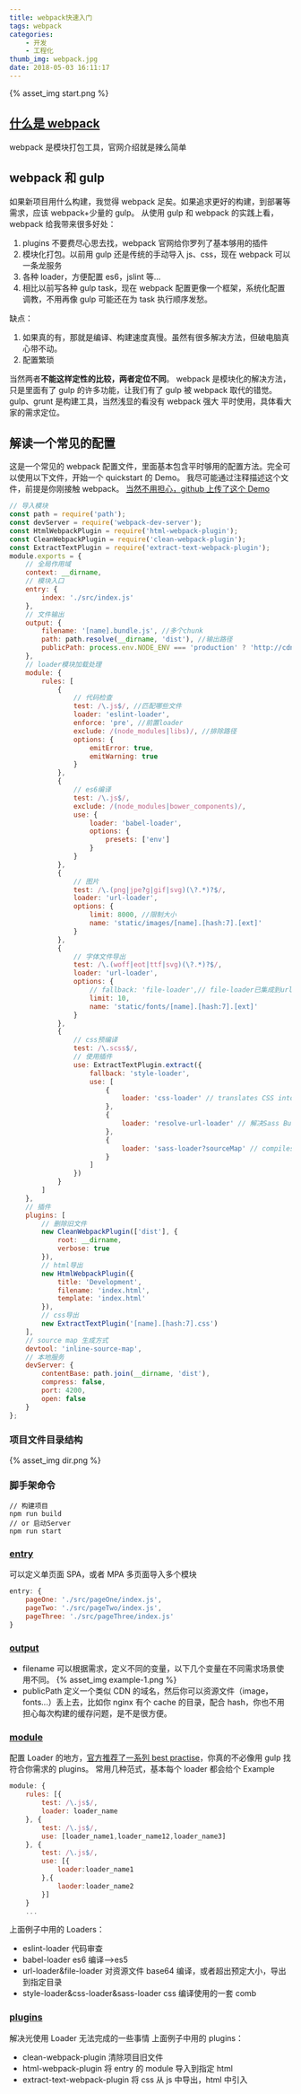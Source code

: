 ```yaml
---
title: webpack快速入门
tags: webpack
categories:
    - 开发
    - 工程化
thumb_img: webpack.jpg
date: 2018-05-03 16:11:17
---
```


{% asset_img start.png %}

## [什么是 webpack](https://webpack.js.org/concepts/)

webpack 是模块打包工具，官网介绍就是辣么简单

## webpack 和 gulp

如果新项目用什么构建，我觉得 webpack 足矣。如果追求更好的构建，到部署等需求，应该 webpack+少量的 gulp。
从使用 gulp 和 webpack 的实践上看，webpack 给我带来很多好处：

1. plugins 不要费尽心思去找，webpack 官网给你罗列了基本够用的插件
2. 模块化打包。以前用 gulp 还是传统的手动导入 js、css，现在 webpack 可以一条龙服务
3. 各种 loader，方便配置 es6，jslint 等...
4. 相比以前写各种 gulp task，现在 webpack 配置更像一个框架，系统化配置调教，不用再像 gulp 可能还在为 task 执行顺序发愁。

缺点：

1. 如果真的有，那就是编译、构建速度真慢。虽然有很多解决方法，但破电脑真心带不动。
2. 配置繁琐

当然两者**不能这样定性的比较，两者定位不同**。
webpack 是模块化的解决方法，只是里面有了 gulp 的许多功能，让我们有了 gulp 被 webpack 取代的错觉。
gulp、grunt 是构建工具，当然浅显的看没有 webpack 强大
平时使用，具体看大家的需求定位。

## 解读一个常见的配置

这是一个常见的 webpack 配置文件，里面基本包含平时够用的配置方法。完全可以使用以下文件，开始一个 quickstart 的 Demo。
我尽可能通过注释描述这个文件，前提是你刚接触 webpack。
[当然不用担心，github 上传了这个 Demo](https://github.com/eminoda/webpack_demo)

```js
// 导入模块
const path = require('path');
const devServer = require('webpack-dev-server');
const HtmlWebpackPlugin = require('html-webpack-plugin');
const CleanWebpackPlugin = require('clean-webpack-plugin');
const ExtractTextPlugin = require('extract-text-webpack-plugin');
module.exports = {
	// 全局作用域
	context: __dirname,
	// 模块入口
	entry: {
		index: './src/index.js'
	},
	// 文件输出
	output: {
		filename: '[name].bundle.js', //多个chunk
		path: path.resolve(__dirname, 'dist'), //输出路径
		publicPath: process.env.NODE_ENV === 'production' ? 'http://cdn.foo.com/assets' : '/' //资源文件设置CDN路径
	},
	// loader模块加载处理
	module: {
		rules: [
			{
				// 代码检查
				test: /\.js$/, //匹配哪些文件
				loader: 'eslint-loader',
				enforce: 'pre', //前置loader
				exclude: /(node_modules|libs)/, //排除路径
				options: {
					emitError: true,
					emitWarning: true
				}
			},
			{
				// es6编译
				test: /\.js$/,
				exclude: /(node_modules|bower_components)/,
				use: {
					loader: 'babel-loader',
					options: {
						presets: ['env']
					}
				}
			},
			{
				// 图片
				test: /\.(png|jpe?g|gif|svg)(\?.*)?$/,
				loader: 'url-loader',
				options: {
					limit: 8000, //限制大小
					name: 'static/images/[name].[hash:7].[ext]'
				}
			},
			{
				// 字体文件导出
				test: /\.(woff|eot|ttf|svg)(\?.*)?$/,
				loader: 'url-loader',
				options: {
					// fallback: 'file-loader',// file-loader已集成到url-loader中
					limit: 10,
					name: 'static/fonts/[name].[hash:7].[ext]'
				}
			},
			{
				// css预编译
				test: /\.scss$/,
				// 使用插件
				use: ExtractTextPlugin.extract({
					fallback: 'style-loader',
					use: [
						{
							loader: 'css-loader' // translates CSS into CommonJS
						},
						{
							loader: 'resolve-url-loader' // 解决Sass Bug
						},
						{
							loader: 'sass-loader?sourceMap' // compiles Sass to CSS
						}
					]
				})
			}
		]
	},
	// 插件
	plugins: [
		// 删除旧文件
		new CleanWebpackPlugin(['dist'], {
			root: __dirname,
			verbose: true
		}),
		// html导出
		new HtmlWebpackPlugin({
			title: 'Development',
			filename: 'index.html',
			template: 'index.html'
		}),
		// css导出
		new ExtractTextPlugin('[name].[hash:7].css')
	],
	// source map 生成方式
	devtool: 'inline-source-map',
	// 本地服务
	devServer: {
		contentBase: path.join(__dirname, 'dist'),
		compress: false,
		port: 4200,
		open: false
	}
};
```

### 项目文件目录结构

{% asset_img dir.png %}

### 脚手架命令

```
// 构建项目
npm run build
// or 启动Server
npm run start
```

### [entry](https://webpack.js.org/concepts/entry-points/#separate-app-and-vendor-entries)

可以定义单页面 SPA，或者 MPA 多页面导入多个模块

```js
entry: {
    pageOne: './src/pageOne/index.js',
    pageTwo: './src/pageTwo/index.js',
    pageThree: './src/pageThree/index.js'
}
```

### [output](https://webpack.js.org/configuration/output/)

-   filename
    可以根据需求，定义不同的变量，以下几个变量在不同需求场景使用不同。
    {% asset_img example-1.png %}
-   publicPath
    定义一个类似 CDN 的域名，然后你可以资源文件（image，fonts...）丢上去，比如你 nginx 有个 cache 的目录，配合 hash，你也不用担心每次构建的缓存问题，是不是很方便。

### [module](https://webpack.js.org/configuration/module/)

配置 Loader 的地方，[官方推荐了一系列 best practise](https://webpack.js.org/loaders/)，你真的不必像用 gulp 找符合你需求的 plugins。
常用几种范式，基本每个 loader 都会给个 Example

```js
module: {
    rules: [{
        test: /\.js$/,
        loader: loader_name
    }, {
        test: /\.js$/,
        use: [loader_name1,loader_name12,loader_name3]
    }, {
        test: /\.js$/,
        use: [{
            loader:loader_name1
        },{
            laoder:loader_name2
        }]
    }
    ...
```

上面例子中用的 Loaders：

-   eslint-loader 代码审查
-   babel-loader es6 编译-->es5
-   url-loader&file-loader 对资源文件 base64 编译，或者超出预定大小，导出到指定目录
-   style-loader&css-loader&sass-loader css 编译使用的一套 comb

### [plugins](https://webpack.js.org/configuration/plugins/)

解决光使用 Loader 无法完成的一些事情
上面例子中用的 plugins：

-   clean-webpack-plugin 清除项目旧文件
-   html-webpack-plugin 将 entry 的 module 导入到指定 html
-   extract-text-webpack-plugin 将 css 从 js 中导出，html 中引入
